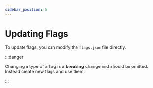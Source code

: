 ```yaml
---
sidebar_position: 5
---
```


# Updating Flags

To update flags, you can modify the `flags.json` file directly.

:::danger

Changing a type of a flag is a **breaking** change and should be omitted. Instead create new flags and use them.

:::

